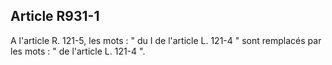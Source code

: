 Article R931-1
----
A l'article R. 121-5, les mots : " du I de l'article L. 121-4 " sont remplacés
par les mots : " de l'article L. 121-4 ".
